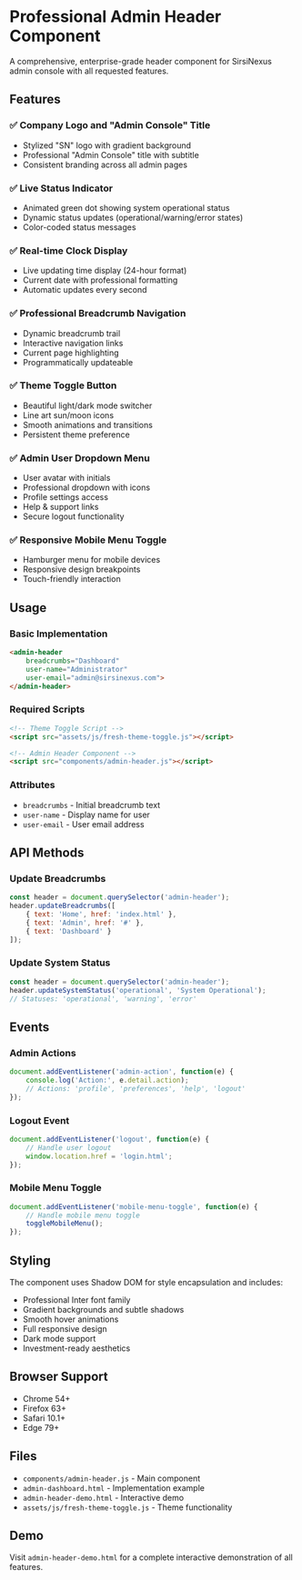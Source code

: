 # Professional Admin Header Component

A comprehensive, enterprise-grade header component for SirsiNexus admin console with all requested features.

## Features

### ✅ Company Logo and "Admin Console" Title
- Stylized "SN" logo with gradient background
- Professional "Admin Console" title with subtitle
- Consistent branding across all admin pages

### ✅ Live Status Indicator
- Animated green dot showing system operational status
- Dynamic status updates (operational/warning/error states)
- Color-coded status messages

### ✅ Real-time Clock Display
- Live updating time display (24-hour format)
- Current date with professional formatting
- Automatic updates every second

### ✅ Professional Breadcrumb Navigation
- Dynamic breadcrumb trail
- Interactive navigation links
- Current page highlighting
- Programmatically updateable

### ✅ Theme Toggle Button
- Beautiful light/dark mode switcher
- Line art sun/moon icons
- Smooth animations and transitions
- Persistent theme preference

### ✅ Admin User Dropdown Menu
- User avatar with initials
- Professional dropdown with icons
- Profile settings access
- Help & support links
- Secure logout functionality

### ✅ Responsive Mobile Menu Toggle
- Hamburger menu for mobile devices
- Responsive design breakpoints
- Touch-friendly interaction

## Usage

### Basic Implementation
```html
<admin-header 
    breadcrumbs="Dashboard"
    user-name="Administrator"
    user-email="admin@sirsinexus.com">
</admin-header>
```

### Required Scripts
```html
<!-- Theme Toggle Script -->
<script src="assets/js/fresh-theme-toggle.js"></script>

<!-- Admin Header Component -->
<script src="components/admin-header.js"></script>
```

### Attributes
- `breadcrumbs` - Initial breadcrumb text
- `user-name` - Display name for user
- `user-email` - User email address

## API Methods

### Update Breadcrumbs
```javascript
const header = document.querySelector('admin-header');
header.updateBreadcrumbs([
    { text: 'Home', href: 'index.html' },
    { text: 'Admin', href: '#' },
    { text: 'Dashboard' }
]);
```

### Update System Status
```javascript
const header = document.querySelector('admin-header');
header.updateSystemStatus('operational', 'System Operational');
// Statuses: 'operational', 'warning', 'error'
```

## Events

### Admin Actions
```javascript
document.addEventListener('admin-action', function(e) {
    console.log('Action:', e.detail.action);
    // Actions: 'profile', 'preferences', 'help', 'logout'
});
```

### Logout Event
```javascript
document.addEventListener('logout', function(e) {
    // Handle user logout
    window.location.href = 'login.html';
});
```

### Mobile Menu Toggle
```javascript
document.addEventListener('mobile-menu-toggle', function(e) {
    // Handle mobile menu toggle
    toggleMobileMenu();
});
```

## Styling

The component uses Shadow DOM for style encapsulation and includes:
- Professional Inter font family
- Gradient backgrounds and subtle shadows
- Smooth hover animations
- Full responsive design
- Dark mode support
- Investment-ready aesthetics

## Browser Support

- Chrome 54+
- Firefox 63+
- Safari 10.1+
- Edge 79+

## Files

- `components/admin-header.js` - Main component
- `admin-dashboard.html` - Implementation example
- `admin-header-demo.html` - Interactive demo
- `assets/js/fresh-theme-toggle.js` - Theme functionality

## Demo

Visit `admin-header-demo.html` for a complete interactive demonstration of all features.
